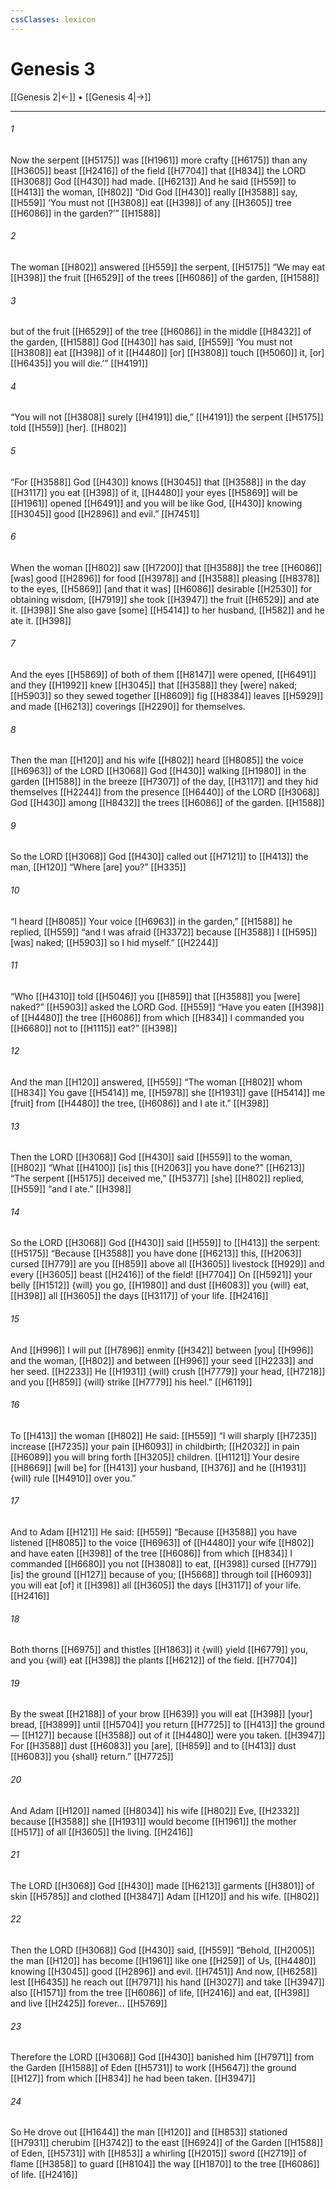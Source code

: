 ```yaml
---
cssClasses: lexicon
---
```


# Genesis 3

[[Genesis 2|←]] • [[Genesis 4|→]]

---

###### 1
Now the serpent [[H5175]] was [[H1961]] more crafty [[H6175]] than any [[H3605]] beast [[H2416]] of the field [[H7704]] that [[H834]] the LORD [[H3068]] God [[H430]] had made. [[H6213]] And he said [[H559]] to [[H413]] the woman, [[H802]] “Did God [[H430]] really [[H3588]] say, [[H559]] ‘You must not [[H3808]] eat [[H398]] of any [[H3605]] tree [[H6086]] in the garden?’” [[H1588]]

###### 2
The woman [[H802]] answered [[H559]] the serpent, [[H5175]] “We may eat [[H398]] the fruit [[H6529]] of the trees [[H6086]] of the garden, [[H1588]]

###### 3
but of the fruit [[H6529]] of the tree [[H6086]] in the middle [[H8432]] of the garden, [[H1588]] God [[H430]] has said, [[H559]] ‘You must not [[H3808]] eat [[H398]] of it [[H4480]] [or] [[H3808]] touch [[H5060]] it,  [or] [[H6435]] you will die.’” [[H4191]]

###### 4
“You will not [[H3808]] surely [[H4191]] die,” [[H4191]] the serpent [[H5175]] told [[H559]] [her]. [[H802]]

###### 5
“For [[H3588]] God [[H430]] knows [[H3045]] that [[H3588]] in the day [[H3117]] you eat [[H398]] of it, [[H4480]] your eyes [[H5869]] will be [[H1961]] opened [[H6491]] and you will be like God, [[H430]] knowing [[H3045]] good [[H2896]] and evil.” [[H7451]]

###### 6
When the woman [[H802]] saw [[H7200]] that [[H3588]] the tree [[H6086]] [was] good [[H2896]] for food [[H3978]] and [[H3588]] pleasing [[H8378]] to the eyes, [[H5869]] [and that it was] [[H6086]] desirable [[H2530]] for obtaining wisdom, [[H7919]] she took [[H3947]] the fruit [[H6529]] and ate it. [[H398]] She also gave [some] [[H5414]] to her husband, [[H582]] and he ate it. [[H398]]

###### 7
And the eyes [[H5869]] of both of them [[H8147]] were opened, [[H6491]] and they [[H1992]] knew [[H3045]] that [[H3588]] they [were] naked; [[H5903]] so they sewed together [[H8609]] fig [[H8384]] leaves [[H5929]] and made [[H6213]] coverings [[H2290]] for themselves. 

###### 8
Then the man [[H120]] and his wife [[H802]] heard [[H8085]] the voice [[H6963]] of the LORD [[H3068]] God [[H430]] walking [[H1980]] in the garden [[H1588]] in the breeze [[H7307]] of the day, [[H3117]] and they hid themselves [[H2244]] from the presence [[H6440]] of the LORD [[H3068]] God [[H430]] among [[H8432]] the trees [[H6086]] of the garden. [[H1588]]

###### 9
So the LORD [[H3068]] God [[H430]] called out [[H7121]] to [[H413]] the man, [[H120]] “Where [are] you?” [[H335]]

###### 10
“I heard [[H8085]] Your voice [[H6963]] in the garden,” [[H1588]] he replied, [[H559]] “and I was afraid [[H3372]] because [[H3588]] I [[H595]] [was] naked; [[H5903]] so I hid myself.” [[H2244]]

###### 11
“Who [[H4310]] told [[H5046]] you [[H859]] that [[H3588]] you [were] naked?” [[H5903]] asked the LORD God. [[H559]] “Have you eaten [[H398]] of [[H4480]] the tree [[H6086]] from which [[H834]] I commanded you [[H6680]] not to [[H1115]] eat?” [[H398]]

###### 12
And the man [[H120]] answered, [[H559]] “The woman [[H802]] whom [[H834]] You gave [[H5414]] me, [[H5978]] she [[H1931]] gave [[H5414]] me [fruit] from [[H4480]] the tree, [[H6086]] and I ate it.” [[H398]]

###### 13
Then the LORD [[H3068]] God [[H430]] said [[H559]] to the woman, [[H802]] “What [[H4100]] [is] this [[H2063]] you have done?” [[H6213]] “The serpent [[H5175]] deceived me,” [[H5377]] [she] [[H802]] replied, [[H559]] “and I ate.” [[H398]]

###### 14
So the LORD [[H3068]] God [[H430]] said [[H559]] to [[H413]] the serpent: [[H5175]] “Because [[H3588]] you have done [[H6213]] this, [[H2063]] cursed [[H779]] are you [[H859]] above all [[H3605]] livestock [[H929]] and every [[H3605]] beast [[H2416]] of the field! [[H7704]] On [[H5921]] your belly [[H1512]] {will} you go, [[H1980]] and dust [[H6083]] you {will} eat, [[H398]] all [[H3605]] the days [[H3117]] of your life. [[H2416]]

###### 15
And [[H996]] I will put [[H7896]] enmity [[H342]] between [you] [[H996]] and the woman, [[H802]] and between [[H996]] your seed [[H2233]] and her seed. [[H2233]] He [[H1931]] {will} crush [[H7779]] your head, [[H7218]] and you [[H859]] {will} strike [[H7779]] his heel.” [[H6119]]

###### 16
To [[H413]] the woman [[H802]] He said: [[H559]] “I will sharply [[H7235]] increase [[H7235]] your pain [[H6093]] in childbirth; [[H2032]] in pain [[H6089]] you will bring forth [[H3205]] children. [[H1121]] Your desire [[H8669]] [will be] for [[H413]] your husband, [[H376]] and he [[H1931]] {will} rule [[H4910]] over you.” 

###### 17
And to Adam [[H121]] He said: [[H559]] “Because [[H3588]] you have listened [[H8085]] to the voice [[H6963]] of [[H4480]] your wife [[H802]] and have eaten [[H398]] of the tree [[H6086]] from which [[H834]] I commanded [[H6680]] you not [[H3808]] to eat, [[H398]] cursed [[H779]] [is] the ground [[H127]] because of you; [[H5668]] through toil [[H6093]] you will eat [of] it [[H398]] all [[H3605]] the days [[H3117]] of your life. [[H2416]]

###### 18
Both thorns [[H6975]] and thistles [[H1863]] it {will} yield [[H6779]] you,  and you {will} eat [[H398]] the plants [[H6212]] of the field. [[H7704]]

###### 19
By the sweat [[H2188]] of your brow [[H639]] you will eat [[H398]] [your] bread, [[H3899]] until [[H5704]] you return [[H7725]] to [[H413]] the ground— [[H127]] because [[H3588]] out of it [[H4480]] were you taken. [[H3947]] For [[H3588]] dust [[H6083]] you [are], [[H859]] and to [[H413]] dust [[H6083]] you {shall} return.” [[H7725]]

###### 20
And Adam [[H120]] named [[H8034]] his wife [[H802]] Eve, [[H2332]] because [[H3588]] she [[H1931]] would become [[H1961]] the mother [[H517]] of all [[H3605]] the living. [[H2416]]

###### 21
The LORD [[H3068]] God [[H430]] made [[H6213]] garments [[H3801]] of skin [[H5785]] and clothed [[H3847]] Adam [[H120]] and his wife. [[H802]]

###### 22
Then the LORD [[H3068]] God [[H430]] said, [[H559]] “Behold, [[H2005]] the man [[H120]] has become [[H1961]] like one [[H259]] of Us, [[H4480]] knowing [[H3045]] good [[H2896]] and evil. [[H7451]] And now, [[H6258]] lest [[H6435]] he reach out [[H7971]] his hand [[H3027]] and take [[H3947]] also [[H1571]] from the tree [[H6086]] of life, [[H2416]] and eat, [[H398]] and live [[H2425]] forever... [[H5769]]

###### 23
Therefore the LORD [[H3068]] God [[H430]] banished him [[H7971]] from the Garden [[H1588]] of Eden [[H5731]] to work [[H5647]] the ground [[H127]] from which [[H834]] he had been taken. [[H3947]]

###### 24
So He drove out [[H1644]] the man [[H120]] and [[H853]] stationed [[H7931]] cherubim [[H3742]] to the east [[H6924]] of the Garden [[H1588]] of Eden, [[H5731]] with [[H853]] a whirling [[H2015]] sword [[H2719]] of flame [[H3858]] to guard [[H8104]] the way [[H1870]] to the tree [[H6086]] of life. [[H2416]]

